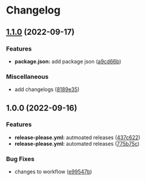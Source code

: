 # Changelog

## [1.1.0](https://github.com/piyushryn/automatic-changelogs/compare/v1.0.0...v1.1.0) (2022-09-17)


### Features

* **package.json:** add package json ([a9cd66b](https://github.com/piyushryn/automatic-changelogs/commit/a9cd66bcf852be0ce78910f980b8645161666b48))


### Miscellaneous

* add changelogs ([8189e35](https://github.com/piyushryn/automatic-changelogs/commit/8189e356d0cc6662b53a670a2fe62e47708f3fcb))

## 1.0.0 (2022-09-16)


### Features

* **release-please.yml:** autmoated releases ([437c622](https://github.com/piyushryn/automatic-changelogs/commit/437c622294473f5d6626747dc6db7cdd015dacf4))
* **release-please.yml:** automated releases ([775b75c](https://github.com/piyushryn/automatic-changelogs/commit/775b75c14230e00ae0524fc4d693304eb416c05a))


### Bug Fixes

* changes to workflow ([e99547b](https://github.com/piyushryn/automatic-changelogs/commit/e99547bf72e3b1b1fc387c3feb3a9af35954127d))
